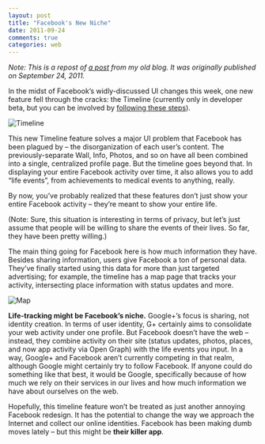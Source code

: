 ```yaml
---
layout: post
title: "Facebook's New Niche"
date: 2011-09-24
comments: true
categories: web
---
```


*Note: This is a repost of [a post](http://blog.maximzaslavsky.com/2011/09/facebooks-new-niche/) from my old blog. It was originally published on September 24, 2011.*

In the midst of Facebook’s widly-discussed UI changes this week, one new feature fell through the cracks: the Timeline (currently only in developer beta, but you can be involved by [following these steps](http://techcrunch.com/2011/09/22/how-to-enable-facebook-timeline/)).

![Timeline](http://i.imgur.com/w1or6.jpg)

This new Timeline feature solves a major UI problem that Facebook has been plagued by – the disorganization of each user’s content. The previously-separate Wall, Info, Photos, and so on have all been combined into a single, centralized profile page. But the timeline goes beyond that. In displaying your entire Facebook activity over time, it also allows you to add “life events”, from achievements to medical events to anything, really.

By now, you’ve probably realized that these features don’t just show your entire Facebook activity – they’re meant to show your entire life.

(Note: Sure, this situation is interesting in terms of privacy, but let’s just assume that people will be willing to share the events of their lives. So far, they have been pretty willing.)

The main thing going for Facebook here is how much information they have. Besides sharing information, users give Facebook a ton of personal data. They’ve finally started using this data for more than just targeted advertising; for example, the timeline has a map page that tracks your activity, intersecting place information with status updates and more.

![Map](http://i.imgur.com/oGjVZ.png)

**Life-tracking might be Facebook’s niche.** Google+’s focus is sharing, not identity creation. In terms of user identity, G+ certainly aims to consolidate your web activity under one profile. But Facebook doesn’t have the web – instead, they combine activity on their site (status updates, photos, places, and now app activity via Open Graph) with the life events you input. In a way, Google+ and Facebook aren’t currently competing in that realm, although Google might certainly try to follow Facebook. If anyone could do something like that best, it would be Google, specifically because of how much we rely on their services in our lives and how much information we have about ourselves on the web.

Hopefully, this timeline feature won’t be treated as just another annoying Facebook redesign. It has the potential to change the way we approach the Internet and collect our online identities. Facebook has been making dumb moves lately – but this might be **their killer app**.